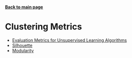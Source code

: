 **[Back to main page](https://yolanda-ht.github.io/BioinformaticsRandomSeed/)**

# Clustering Metrics
- [Evaluation Metrics for Unsupervised Learning Algorithms](https://arxiv.org/pdf/1905.05667.pdf)
- [Silhouette](https://en.wikipedia.org/wiki/Silhouette_(clustering))
- [Modularity](https://igraph.org/python/doc/igraph.Graph-class.html#modularity)
